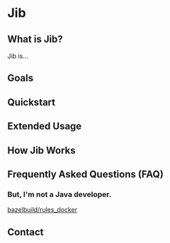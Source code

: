 # Jib

## What is Jib?

Jib is...

## Goals

## Quickstart

## Extended Usage

## How Jib Works

## Frequently Asked Questions (FAQ)

### But, I'm not a Java developer.

[bazelbuild/rules_docker](https://github.com/bazelbuild/rules_docker)

## Contact